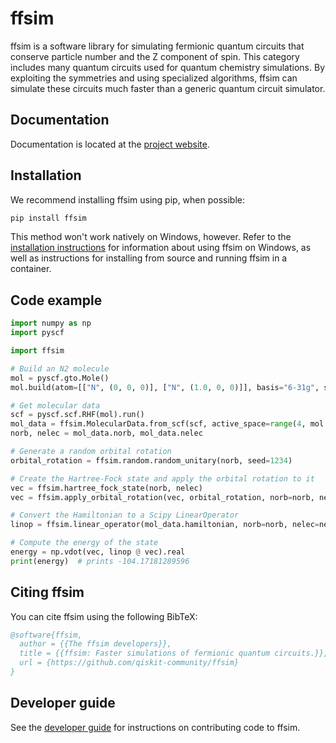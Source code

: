 # ffsim

<!-- start introduction -->

ffsim is a software library for simulating fermionic quantum circuits that conserve particle number and the Z component of spin. This category includes many quantum circuits used for quantum chemistry simulations. By exploiting the symmetries and using specialized algorithms, ffsim can simulate these circuits much faster than a generic quantum circuit simulator.

<!-- end introduction -->

## Documentation

Documentation is located at the [project website](https://qiskit-community.github.io/ffsim/).

## Installation

<!-- start installation -->

We recommend installing ffsim using pip, when possible:

```bash
pip install ffsim
```

This method won't work natively on Windows, however. Refer to the [installation instructions](https://qiskit-community.github.io/ffsim/install.html) for information about using ffsim on Windows, as well as instructions for installing from source and running ffsim in a container.

<!-- end installation -->

## Code example

```python
import numpy as np
import pyscf

import ffsim

# Build an N2 molecule
mol = pyscf.gto.Mole()
mol.build(atom=[["N", (0, 0, 0)], ["N", (1.0, 0, 0)]], basis="6-31g", symmetry="Dooh")

# Get molecular data
scf = pyscf.scf.RHF(mol).run()
mol_data = ffsim.MolecularData.from_scf(scf, active_space=range(4, mol.nao_nr()))
norb, nelec = mol_data.norb, mol_data.nelec

# Generate a random orbital rotation
orbital_rotation = ffsim.random.random_unitary(norb, seed=1234)

# Create the Hartree-Fock state and apply the orbital rotation to it
vec = ffsim.hartree_fock_state(norb, nelec)
vec = ffsim.apply_orbital_rotation(vec, orbital_rotation, norb=norb, nelec=nelec)

# Convert the Hamiltonian to a Scipy LinearOperator
linop = ffsim.linear_operator(mol_data.hamiltonian, norb=norb, nelec=nelec)

# Compute the energy of the state
energy = np.vdot(vec, linop @ vec).real
print(energy)  # prints -104.17181289596
```

## Citing ffsim

<!-- start citing -->

You can cite ffsim using the following BibTeX:

```bibtex
@software{ffsim,
  author = {{The ffsim developers}},
  title = {{ffsim: Faster simulations of fermionic quantum circuits.}},
  url = {https://github.com/qiskit-community/ffsim}
}
```

<!-- end citing -->

## Developer guide

See the [developer guide](https://github.com/qiskit-community/ffsim/blob/main/CONTRIBUTING.md) for instructions on contributing code to ffsim.
